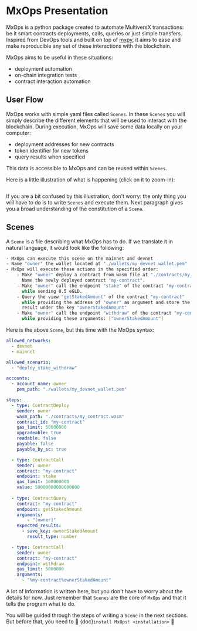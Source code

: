 # MxOps Presentation

MxOps is a python package created to automate MultiversX transactions: be it smart contracts deployments, calls, queries or just simple transfers. Inspired from DevOps tools and built on top of [mxpy](https://github.com/multiversx/mx-sdk-py-cli), it aims to ease and make reproducible any set of these interactions with the blockchain.

MxOps aims to be useful in these situations:

- deployment automation
- on-chain integration tests
- contract interaction automation

## User Flow

MxOps works with simple yaml files called `Scenes`. In these `Scenes` you will simply describe the different elements that will be used to interact with the blockchain.
During execution, MxOps will save some data locally on your computer:

- deployment addresses for new contracts
- token identifier for new tokens
- query results when specified

This data is accessible to MxOps and can be reused within `Scenes`.

Here is a little illustration of what is happening (click on it to zoom-in):

```{thumbnail} ../images/mxops_illustration.svg
```

If you are a bit confused by this illustration, don't worry: the only thing you will have to do is to write `Scenes` and execute them. Next paragraph gives you a broad understanding of the constitution of a `Scene`.

## Scenes

A `Scene` is a file describing what MxOps has to do. If we translate it in natural language, it would look like the following:

  ```bash
  - MxOps can execute this scene on the mainnet and devnet
  - Name "owner" the wallet located at "./wallets/my_devnet_wallet.pem"
  - MxOps will execute these actions in the specified order:
      - Make "owner" deploy a contract from wasm file at "./contracts/my_contract.wasm".
        Name the newly deployed contract "my-contract".
      - Make "owner" call the endpoint "stake" of the contract "my-contract"
        while sending 0.5 eGLD.
      - Query the view "getStakedAmount" of the contract "my-contract"
        while providing the address of "owner" as argument and store the
        result under the key "ownerStakedAmount"
      - Make "owner" call the endpoint "withdraw" of the contract "my-contract"
        while providing these arguments: ["ownerStakedAmount"]
  ```

Here is the above `Scene`, but this time with the MxOps syntax:

  ```yaml
  allowed_networks:
    - devnet
    - mainnet

  allowed_scenario:
    - "deploy_stake_withdraw"

  accounts:
    - account_name: owner
      pem_path: "./wallets/my_devnet_wallet.pem"

  steps:
    - type: ContractDeploy
      sender: owner
      wasm_path: "./contracts/my_contract.wasm"
      contract_id: "my-contract"
      gas_limit: 50000000
      upgradeable: true
      readable: false
      payable: false
      payable_by_sc: true

    - type: ContractCall
      sender: owner
      contract: "my-contract"
      endpoint: stake
      gas_limit: 100000000
      value: 50000000000000000
    
    - type: ContractQuery
      contract: "my-contract"
      endpoint: getStakedAmount
      arguments:
          - "[owner]"
      expected_results:
        - save_key: ownerStakedAmount
          result_type: number

    - type: ContractCall
      sender: owner
      contract: "my-contract"
      endpoint: withdraw
      gas_limit: 5000000
      arguments:
        - "%my-contract%ownerStakedAmount"

  ```

A lot of information is written here, but you don't have to worry about the details for now. Just remember that `Scenes` are the core of `MxOps` and that it tells the program what to do.

You will be guided through the steps of writing a `Scene` in the next sections. But before that, you need to 🚧 {doc}`install MxOps! <installation>` 🚧
